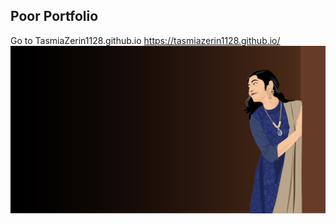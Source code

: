 ## Poor Portfolio
Go to 
TasmiaZerin1128.github.io
https://tasmiazerin1128.github.io/
![image](https://github.com/TasmiaZerin1128/TasmiaZerin1128.github.io/blob/main/Images/T4.1.png)
